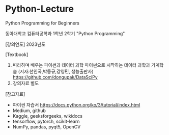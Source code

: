 # Python-Lecture

Python Programming for Beginners

동아대학교 컴퓨터공학과 1학년 2학기 "Python Programming"

[강의연도] 2023년도

[Textbook] 
1) 따라하며 배우는 파이썬과 데이터 과학 파이썬으로 시작하는 데이터 과학과 기계학습 (저자:천인국,박동규,강영민, 생능출판사)    https://github.com/dongupak/DataSciPy
2) 강의자료 별도

[참고자료]  
- 파이썬 자습서  https://docs.python.org/ko/3/tutorial/index.html
- Medium, github
- Kaggle, geeksforgeeks, wikidocs
- tensorflow, pytorch, scikit-learn
- NumPy, pandas, pyqt5, OpenCV

